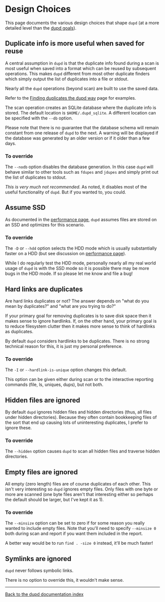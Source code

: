 
Design Choices
==============

This page documents the various design choices that shape `dupd` (at a more
detailed level than the [dupd goals](index.md)).


Duplicate info is more useful when saved for reuse
--------------------------------------------------

A central assumption in `dupd` is that the duplicate info found during a scan
is most useful when saved into a format which can be reused by subsequent
operations. This makes `dupd` different from most other duplicate finders
which simply output the list of duplicates into a file or stdout.

Nearly all the `dupd` operations (beyond scan) are built to use the saved data.

Refer to the [Finding duplicates the dupd way](examples.md) page for examples.

The scan operation creates an SQLite database where the duplicate info
is stored. The default location is `$HOME/.dupd_sqlite`. A different location
can be specified with the `--db` option.

Please note that there is no guarantee that the database schema will
remain constant from one release of `dupd` to the next. A warning will
be displayed if the database was generated by an older version or if
it older than a few days.

### To override

The `--nodb` option disables the database generation. In this case
`dupd` will behave similar to other tools such as `fdupes` and
`jdupes` and simply print out the list of duplicates to stdout.

*This is very much not recommended*. As noted, it disables most of the useful
functionality of `dupd`. But if you wanted to, you could.


Assume SSD
----------

As documented in the [performance page](performance.md), `dupd` assumes files
are stored on an SSD and optimizes for this scenario.

### To override

The `-D` or `--hdd` option selects the HDD mode which is usually substantially
faster on a HDD (but see discussion on [performance page](performance.md)).

While I do regularly test the HDD mode, personally nearly all my real
world usage of `dupd` is with the SSD mode so it is possible there may
be more bugs in the HDD mode. If so please let me know and file a bug!


Hard links are duplicates
-------------------------

Are hard links duplicates or not?  The answer depends on "what do you
mean by duplicates?" and "what are you trying to do?"

If your primary goal for removing duplicates is to save disk space
then it makes sense to ignore hardlinks.  If, on the other hand, your
primary goal is to reduce filesystem clutter then it makes more sense
to think of hardlinks as duplicates.

By default `dupd` considers hardlinks to be duplicates. There is no strong
technical reason for this, it is just my personal preference.

### To override

The `-I` or `--hardlink-is-unique` option changes this default.

This option can be given either during scan or to the interactive
reporting commands (file, ls, uniques, dups), but not both.


Hidden files are ignored
------------------------

By default `dupd` ignores hidden files and hidden directories (thus,
all files under hidden directories). Because they often contain bookkeeping
files of the sort that end up causing lots of uninteresting duplicates,
I prefer to ignore these.

### To override

The `--hidden` option causes `dupd` to scan all hidden files and
traverse hidden directories.



Empty files are ignored
-----------------------

All empty (zero length) files are of course duplicates of each other.
This isn't very interesting so `dupd` ignores empty files. Only files
with one byte or more are scanned (one byte files aren't that interesting
either so perhaps the default should be larger, but I've kept it as 1).

### To override

The `--minsize` option can be set to zero if for some reason you really
wanted to include empty files. Note that you'll need to specify `--minsize 0`
both during scan and report if you want them included in the report.

A better way would be to run `find . -size 0` instead, it'll be much faster!


Symlinks are ignored
--------------------

`dupd` never follows symbolic links.

There is no option to override this, it wouldn't make sense.


---
[Back to the dupd documentation index](index.md)



